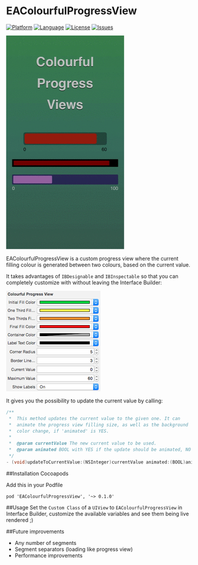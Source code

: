 EAColourfulProgressView
=======================
[![Platform](http://img.shields.io/badge/platform-ios-blue.svg?style=flat)](https://developer.apple.com/iphone/index.action)
[![Language](http://img.shields.io/badge/language-objc-brightgreen.svg?style=flat)](https://developer.apple.com/library/mac/documentation/Cocoa/Conceptual/ProgrammingWithObjectiveC/Introduction/Introduction.html)
[![License](http://img.shields.io/badge/license-MIT-lightgrey.svg?style=flat)](http://mit-license.org)
[![Issues](https://img.shields.io/github/issues/Eddpt/EAColourfulProgressView.svg?style=flat)](https://github.com/Eddpt/EAColourfulProgressView?state=open)

![](https://raw.githubusercontent.com/Eddpt/EAColourfulProgressView/develop/demo.gif)

EAColourfulProgressView is a custom progress view where the current filling colour is generated between two colours, based on the current value.

It takes advantages of `IBDesignable` and `IBInspectable` so that you can completely customize with without leaving the Interface Builder:

![](https://raw.githubusercontent.com/Eddpt/EAColourfulProgressView/master/IBInspectable.png)

It gives you the possibility to update the current value by calling:
```objective-c
/**
 *  This method updates the current value to the given one. It can
 *  animate the progress view filling size, as well as the background
 *  color change, if 'animated' is YES.
 *
 *  @param currentValue The new current value to be used.
 *  @param animated BOOL with YES if the update should be animated, NO otherwise.
 */
- (void)updateToCurrentValue:(NSInteger)currentValue animated:(BOOL)animated;
```

##Installation Cocoapods

Add this in your Podfile
```
pod 'EAColourfulProgressView', '~> 0.1.0'
```

##Usage
Set the `Custom Class` of a `UIView` to `EAColourfulProgressView` in Interface Builder, customize the available variables and see them being live rendered ;)

##Future improvements

- Any number of segments
- Segment separators (loading like progress view)
- Performance improvements
